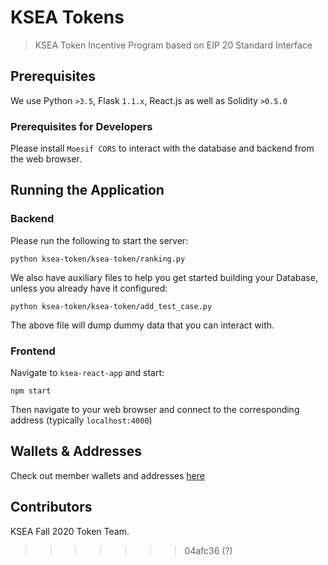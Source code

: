 # KSEA Tokens
> KSEA Token Incentive Program based on EIP 20 Standard Interface

## Prerequisites
We use Python `>3.5`, Flask `1.1.x`, React.js as well as Solidity `>0.5.0` 

### Prerequisites for Developers
Please install `Moesif CORS` to interact with the database and backend from the web browser. 

## Running the Application
### Backend
Please run the following to start the server: 
```
python ksea-token/ksea-token/ranking.py
```

We also have auxiliary files to help you get started building your Database, unless you already have it configured: 
```
python ksea-token/ksea-token/add_test_case.py
```
The above file will dump dummy data that you can interact with. 

### Frontend
Navigate to `ksea-react-app` and start: 
```
npm start
```
Then navigate to your web browser and connect to the corresponding address (typically `localhost:4000`)

## Wallets & Addresses
Check out member wallets and addresses [here](ADDRESS.md)

## Contributors
KSEA Fall 2020 Token Team. 
>>>>>>> 04afc36 (?)
